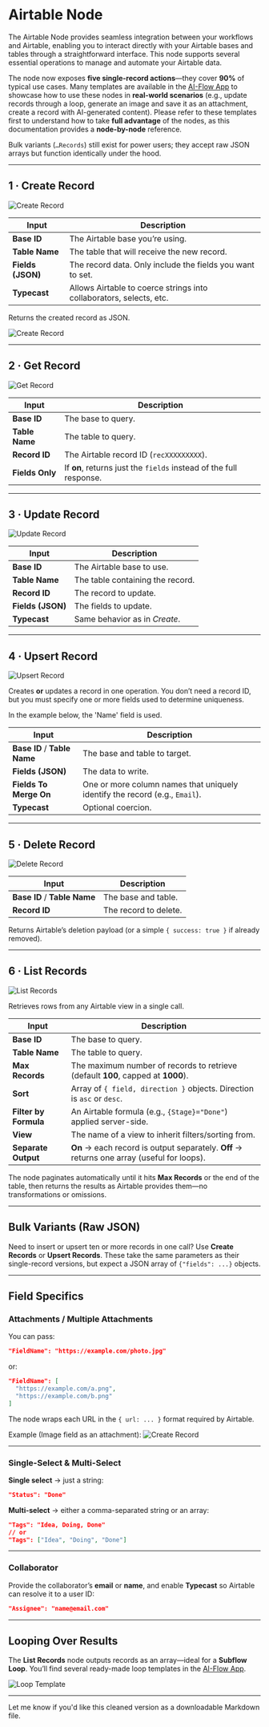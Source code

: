 # Airtable Node

The Airtable Node provides seamless integration between your workflows and Airtable, enabling you to interact directly with your Airtable bases and tables through a straightforward interface. This node supports several essential operations to manage and automate your Airtable data.

The node now exposes **five single-record actions**—they cover **90%** of typical use cases. Many templates are available in the [AI-Flow App](https://app.ai-flow.net/) to showcase how to use these nodes in **real-world scenarios** (e.g., update records through a loop, generate an image and save it as an attachment, create a record with AI-generated content). Please refer to these templates first to understand how to take **full advantage** of the nodes, as this documentation provides a **node-by-node** reference.

Bulk variants (`…Records`) still exist for power users; they accept raw JSON arrays but function identically under the hood.

---

## 1 · Create Record

![Create Record](/img/page-images/airtable-create-record.png)

| Input             | Description                                                         |
| ----------------- | ------------------------------------------------------------------- |
| **Base ID**       | The Airtable base you’re using.                                     |
| **Table Name**    | The table that will receive the new record.                         |
| **Fields (JSON)** | The record data. Only include the fields you want to set.           |
| **Typecast**      | Allows Airtable to coerce strings into collaborators, selects, etc. |

Returns the created record as JSON.

![Create Record](/img/page-images/airtable-create-record-2.png)

---

## 2 · Get Record

![Get Record](/img/page-images/airtable-get-record.png)

| Input           | Description                                                        |
| --------------- | ------------------------------------------------------------------ |
| **Base ID**     | The base to query.                                                 |
| **Table Name**  | The table to query.                                                |
| **Record ID**   | The Airtable record ID (`recXXXXXXXXX`).                           |
| **Fields Only** | If **on**, returns just the `fields` instead of the full response. |

---

## 3 · Update Record

![Update Record](/img/page-images/airtable-update-record.png)

| Input             | Description                      |
| ----------------- | -------------------------------- |
| **Base ID**       | The Airtable base to use.        |
| **Table Name**    | The table containing the record. |
| **Record ID**     | The record to update.            |
| **Fields (JSON)** | The fields to update.            |
| **Typecast**      | Same behavior as in _Create_.    |

---

## 4 · Upsert Record

![Upsert Record](/img/page-images/airtable-upsert-record.png)

Creates **or** updates a record in one operation. You don’t need a record ID, but you must specify one or more fields used to determine uniqueness.

In the example below, the 'Name' field is used.

| Input                        | Description                                                                 |
| ---------------------------- | --------------------------------------------------------------------------- |
| **Base ID** / **Table Name** | The base and table to target.                                               |
| **Fields (JSON)**            | The data to write.                                                          |
| **Fields To Merge On**       | One or more column names that uniquely identify the record (e.g., `Email`). |
| **Typecast**                 | Optional coercion.                                                          |

---

## 5 · Delete Record

![Delete Record](/img/page-images/airtable-delete-record.png)

| Input                        | Description           |
| ---------------------------- | --------------------- |
| **Base ID** / **Table Name** | The base and table.   |
| **Record ID**                | The record to delete. |

Returns Airtable’s deletion payload (or a simple `{ success: true }` if already removed).

---

## 6 · List Records

![List Records](/img/page-images/airtable-list-records.png)

Retrieves rows from any Airtable view in a single call.

| Input                 | Description                                                                                |
| --------------------- | ------------------------------------------------------------------------------------------ |
| **Base ID**           | The base to query.                                                                         |
| **Table Name**        | The table to query.                                                                        |
| **Max Records**       | The maximum number of records to retrieve (default **100**, capped at **1000**).           |
| **Sort**              | Array of `{ field, direction }` objects. Direction is `asc` or `desc`.                     |
| **Filter by Formula** | An Airtable formula (e.g., `{Stage}="Done"`) applied server-side.                          |
| **View**              | The name of a view to inherit filters/sorting from.                                        |
| **Separate Output**   | **On** → each record is output separately. **Off** → returns one array (useful for loops). |

The node paginates automatically until it hits **Max Records** or the end of the table, then returns the results as Airtable provides them—no transformations or omissions.

---

## Bulk Variants (Raw JSON)

Need to insert or upsert ten or more records in one call?
Use **Create Records** or **Upsert Records**. These take the same parameters as their single-record versions, but expect a JSON array of `{"fields": ...}` objects.

---

## Field Specifics

### Attachments / Multiple Attachments

You can pass:

```json
"FieldName": "https://example.com/photo.jpg"
```

or:

```json
"FieldName": [
  "https://example.com/a.png",
  "https://example.com/b.png"
]
```

The node wraps each URL in the `{ url: ... }` format required by Airtable.

Example (Image field as an attachment):
![Create Record](/img/page-images/airtable-create-record.png)

---

### Single-Select & Multi-Select

**Single select** → just a string:

```json
"Status": "Done"
```

**Multi-select** → either a comma-separated string or an array:

```json
"Tags": "Idea, Doing, Done"
// or
"Tags": ["Idea", "Doing", "Done"]
```

---

### Collaborator

Provide the collaborator’s **email** or **name**, and enable **Typecast** so Airtable can resolve it to a user ID:

```json
"Assignee": "name@email.com"
```

---

## Looping Over Results

The **List Records** node outputs records as an array—ideal for a **Subflow Loop**. You’ll find several ready-made loop templates in the [AI-Flow App](https://app.ai-flow.net/).

![Loop Template](/img/page-images/airtable-loop.png)

---

Let me know if you'd like this cleaned version as a downloadable Markdown file.
